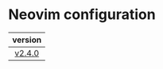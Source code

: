 # Neovim configuration

|                                version                                 |
| :--------------------------------------------------------------------: |
| [v2.4.0](https://github.com/vladdoster/neovim-configuration/releases) |
